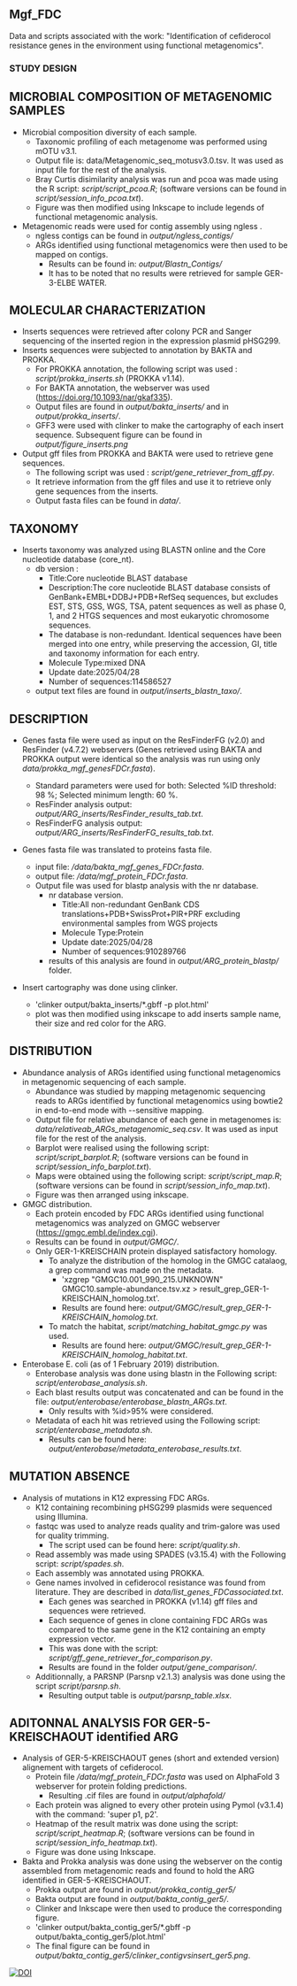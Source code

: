 ## Mgf_FDC
Data and scripts associated with the work: "Identification of cefiderocol resistance genes in the environment using functional metagenomics".

### STUDY DESIGN



## MICROBIAL COMPOSITION OF METAGENOMIC SAMPLES

- Microbial composition diversity of each sample.
	- Taxonomic profiling of each metagenome was performed using mOTU v3.1.
	- Output file is: data/Metagenomic_seq_motusv3.0.tsv. It was used as input file for the rest of the analysis.
	- Bray Curtis disimilarity analysis was run and pcoa was made using the R script: _script/script_pcoa.R_; (software versions can be found in _script/session_info_pcoa.txt_).
	- Figure was then modified using Inkscape to include legends of functional metagenomic analysis.
- Metagenomic reads were used for contig assembly using ngless .
	- ngless contigs can be found in _output/ngless_contigs/_
	- ARGs identified using functional metagenomics were then used to be mapped on contigs. 
		- Results can be found in: _output/Blastn_Contigs/_ 
		- It has to be noted that no results were retrieved for sample GER-3-ELBE WATER.

## MOLECULAR CHARACTERIZATION

- Inserts sequences were retrieved after colony PCR and Sanger sequencing of the inserted region in the expression plasmid pHSG299.
- Inserts sequences were subjected to annotation by BAKTA and PROKKA.
	- For PROKKA annotation, the following script was used : _script/prokka_inserts.sh_ (PROKKA v1.14).
	- For BAKTA annotation, the webserver was used (https://doi.org/10.1093/nar/gkaf335).
	- Output files are found in _output/bakta_inserts/_ and in _output/prokka_inserts/_.
	- GFF3 were used with clinker to make the cartography of each insert sequence. Subsequent figure can be found in _output/figure_inserts.png_
- Output gff files from PROKKA and BAKTA were used to retrieve gene sequences. 
	- The following script was used : _script/gene_retriever_from_gff.py_. 
	- It retrieve information from the gff files and use it to retrieve only gene sequences from the inserts.
	- Output fasta files can be found in _data/_.

## TAXONOMY
- Inserts taxonomy was analyzed using BLASTN online and the Core nucleotide database (core_nt).
	- db version : 
		- Title:Core nucleotide BLAST database
	 	- Description:The core nucleotide BLAST database consists of GenBank+EMBL+DDBJ+PDB+RefSeq sequences, but excludes EST, STS, GSS, WGS, TSA, patent sequences as well as phase 0, 1, and 2 HTGS sequences and most eukaryotic chromosome sequences. 
 		- The database is non-redundant. Identical sequences have been merged into one entry, while preserving the accession, GI, title and taxonomy information for each entry.
	 	- Molecule Type:mixed DNA
	 	- Update date:2025/04/28
	 	- Number of sequences:114586527
	- output text files are found in _output/inserts_blastn_taxo/_.


## DESCRIPTION
- Genes fasta file were used as input on the ResFinderFG (v2.0) and ResFinder (v4.7.2) webservers (Genes retrieved using BAKTA and PROKKA output were identical so the analysis was run using only _data/prokka_mgf_genesFDCr.fasta_). 
	- Standard parameters were used for both: Selected %ID threshold:  98 %; Selected minimum length:  60 %.
	- ResFinder analysis output: _output/ARG_inserts/ResFinder_results_tab.txt_.
	- ResFinderFG analysis output: _output/ARG_inserts/ResFinderFG_results_tab.txt_.

- Genes fasta file was translated to proteins fasta file.
	- input file: _/data/bakta_mgf_genes_FDCr.fasta_.
	- output file: _/data/mgf_protein_FDCr.fasta_.
	- Output file was used for blastp analysis with the nr database. 
		- nr database version.
			- Title:All non-redundant GenBank CDS translations+PDB+SwissProt+PIR+PRF excluding environmental samples from WGS projects
	 		- Molecule Type:Protein
 			- Update date:2025/04/28
 			- Number of sequences:910289766
		- results of this analysis are found in _output/ARG_protein_blastp/_ folder.

- Insert cartography was done using clinker.
	- 'clinker output/bakta_inserts/*.gbff -p plot.html'
	- plot was then modified using inkscape to add inserts sample name, their size and red color for the ARG.

## DISTRIBUTION

- Abundance analysis of ARGs identified using functional metagenomics in metagenomic sequencing of each sample. 
	- Abundance was studied by mapping metagenomic sequencing reads to ARGs identified by functional metagenomics using bowtie2 in end-to-end mode with --sensitive mapping. 
	- Output file for relative abundance of each gene in metagenomes is: _data/relativeab_ARGs_metagenomic_seq.csv_. It was used as input file for the rest of the analysis. 
	- Barplot were realised using the following script:  _script/script_barplot.R_; (software versions can be found in _script/session_info_barplot.txt_).
	- Maps were obtained using the following script: _script/script_map.R_; (software versions can be found in _script/session_info_map.txt_).
	- Figure was then arranged using inkscape.
- GMGC distribution.
	- Each protein encoded by FDC ARGs identified using functional metagenomics was analyzed on GMGC webserver (https://gmgc.embl.de/index.cgi). 
	- Results can be found in _output/GMGC/_.
	- Only GER-1-KREISCHAIN protein displayed satisfactory homology.
		- To analyze the distribution of the homolog in the GMGC catalaog, a grep command was made on the metadata.
			- 'xzgrep "GMGC10.001_990_215.UNKNOWN" GMGC10.sample-abundance.tsv.xz > result_grep_GER-1-KREISCHAIN_homolog.txt'.
			- Results are found here: _output/GMGC/result_grep_GER-1-KREISCHAIN_homolog.txt_.
		- To match the habitat, _script/matching_habitat_gmgc.py_ was used.
			- Results are found here: _output/GMGC/result_grep_GER-1-KREISCHAIN_homolog_habitat.txt_.
- Enterobase E. coli (as of 1 February 2019) distribution.
	- Enterobase analysis was done using blastn in the Following script: _script/enterobase_analysis.sh_.
	- Each blast results output was concatenated and can be found in the file: _output/enterobase/enterobase_blastn_ARGs.txt_.
		- Only results with %id>95% were considered.
	- Metadata of each hit was retrieved using the Following script: _script/enterobase_metadata.sh_.
		- Results can be found here: _output/enterobase/metadata_enterobase_results.txt_.

## MUTATION ABSENCE
- Analysis of mutations in K12 expressing FDC ARGs.
	- K12 containing recombining pHSG299 plasmids were sequenced using Illumina.
	- fastqc was used to analyze reads quality and trim-galore was used for quality trimming. 
		- The script used can be found here: _script/quality.sh_.
	- Read assembly was made using SPADES (v3.15.4) with the Following script: _script/spades.sh_.
	- Each assembly was annotated using PROKKA. 
	- Gene names involved in cefiderocol resistance was found from literature. They are described in _data/list_genes_FDCassociated.txt_.
		- Each genes was searched in PROKKA (v1.14) gff files and sequences were retrieved. 
		- Each sequence of genes in clone containing FDC ARGs was compared to the same gene in the K12 containing an empty expression vector. 
		- This was done with the script: _script/gff_gene_retriever_for_comparison.py_.
		- Results are found in the folder _output/gene_comparison/_.
	- Additionnally, a PARSNP (Parsnp v2.1.3) analysis was done using the script _script/parsnp.sh_.
		- Resulting output table is _output/parsnp_table.xlsx_.

## ADITONNAL ANALYSIS FOR GER-5-KREISCHAOUT identified ARG
- Analysis of GER-5-KREISCHAOUT genes (short and extended version) alignement with targets of cefiderocol.
	- Protein file _/data/mgf_protein_FDCr.fasta_ was used on AlphaFold 3 webserver for protein folding predictions.
		- Resulting .cif files are found in _output/alphafold/_
	- Each protein was aligned to every other protein using Pymol (v3.1.4) with the command: 'super p1, p2'.
	- Heatmap of the result matrix was done using the script: _script/script_heatmap.R_; (software versions can be found in _script/session_info_heatmap.txt_).
	- Figure was done using Inkscape.
- Bakta and Prokka analysis was done using the webserver on the contig assembled from metagenomic reads and found to hold the ARG identified in GER-5-KREISCHAOUT.
	- Prokka output are found in _output/prokka_contig_ger5/_
	- Bakta output are found in _output/bakta_contig_ger5/_.
	- Clinker and Inkscape were then used to produce the corresponding figure.
	- 'clinker output/bakta_contig_ger5/*.gbff -p output/bakta_contig_ger5/plot.html'
	- The final figure can be found in _output/bakta_contig_ger5/clinker_contigvsinsert_ger5.png_.

[![DOI](https://zenodo.org/badge/DOI/10.5281/zenodo.15463064.svg)](https://doi.org/10.5281/zenodo.15463064)
